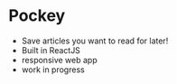 # Pockey
- Save articles you want to read for later!
- Built in ReactJS
- responsive web app
- work in progress
